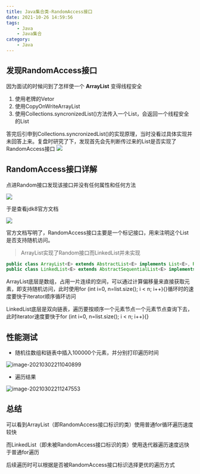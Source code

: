 ```yaml
---
title: Java集合类-RandomAccess接口
date: 2021-10-26 14:59:56
tags: 
    - Java
    - Java集合
category: 
    - Java
---
```


## 发现RandomAccess接口

因为面试的时候问到了怎样使一个 **ArrayList** 变得线程安全

1. 使用老牌的Vetor
2. 使用CopyOnWriteArrayList
3. 使用Collections.syncronizedList()方法传入一个List，会返回一个线程安全的List

答完后引申到Collections.syncronizedList()的实现原理，当时没看过具体实现并未回答上来。复盘时研究了下，发现首先会先判断传过来的List是否实现了RandomAccess接口
![](https://blog-pic-project.oss-cn-hangzhou.aliyuncs.com/img/20210302112045.png)

## RandomAccess接口详解

点进Random接口发现该接口并没有任何属性和任何方法

![](https://blog-pic-project.oss-cn-hangzhou.aliyuncs.com/img/20210302112503.png)

于是查看jdk8官方文档

![](https://blog-pic-project.oss-cn-hangzhou.aliyuncs.com/img/20210302113604.png)

官方文档写明了，RandomAccess接口主要是一个标记接口，用来注明这个List是否支持随机访问。

> ArrayList实现了Random接口而LinkedList并未实现

```java
public class ArrayList<E> extends AbstractList<E> implements List<E>, RandomAccess, Cloneable, java.io.Serializable {}
public class LinkedList<E> extends AbstractSequentialList<E> implements List<E>, Deque<E>, Cloneable, java.io.Serializable {}
```

ArrayList底层是数组，占用一片连续的空间，可以通过计算偏移量来直接获取元素，即支持随机访问，此时使用for (int i=0, n=list.size(); i < n; i++){}循环时的速度要快于iterator顺序循环访问

LinkedList底层是双向链表，遍历要按顺序一个元素节点一个元素节点查询下去，此时iterator速度要快于for (int i=0, n=list.size(); i < n; i++){}

## 性能测试

- 随机往数组和链表中插入100000个元素，并分别打印遍历时间

![image-20210302211040899](https://blog-pic-project.oss-cn-hangzhou.aliyuncs.com/img/image-20210302211040899.png)

- 遍历结果

![image-20210302211247553](https://blog-pic-project.oss-cn-hangzhou.aliyuncs.com/img/image-20210302211247553.png)

## 总结

可以看到ArrayList（即RandomAccess接口标识的类）使用普通for循环遍历速度较快

而LinkedList（即未被RandomAccess接口标识的类）使用迭代器遍历速度远快于普通for遍历

后续遍历时可以根据是否被RandomAccess接口标识选择更优的遍历方式

